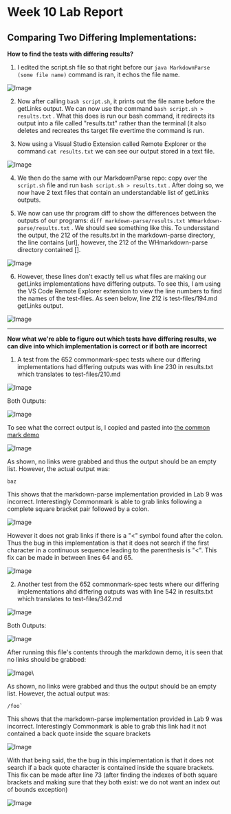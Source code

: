 # Week 10 Lab Report
## Comparing Two Differing Implementations:

**How to find the tests with differing results?**

1. I edited the script.sh file so that right before our `java MarkdownParse (some file name)` command is ran, it echos the file name.

![Image](screenshots_LR5\scriptshFile.png)

2. Now after calling `bash script.sh`, it prints out the file name before the getLinks output. We can now use the command `bash script.sh > results.txt` . What this does is run our bash command, it redirects its output into a file called "results.txt" rather than the terminal (it also deletes and recreates ths target file evertime the command is run.

3. Now using a Visual Studio Extension called Remote Explorer or the command `cat results.txt` we can see our output stored in a text file.

![Image](screenshots_LR5\outputRedirection.png)

4. We then do the same with our MarkdownParse repo: copy over the `script.sh` file and run `bash script.sh > results.txt` . After doing so, we now have 2 text files that contain an understandable list of getLinks outputs. 

5. We now can use thr program diff to show the differences between the outputs of our programs: `diff markdown-parse/results.txt WHmarkdown-parse/results.txt` . We should see something like this. To undersstand the output, the 212 of the results.txt in the markdown-parse directory, the line contains [url], however, the 212 of the WHmarkdown-parse directory contained []. 

![Image](screenshots_LR5\diffOutputs.png)

6. However, these lines don't exactly tell us what files are making our getLinks implementations have differing outputs. To see this, I am using the VS Code Remote Explorer extension to view the line numbers to find the names of the test-files. As seen below, line 212 is test-files/194.md getLinks output. 

![Image](screenshots_LR5\remoteExplorer.png)

---

**Now what we're able to figure out which tests have differing results, we can dive into which implementation is correct or if both are incorrect**

1. A test from the 652 commonmark-spec tests where our differing implementations had differing outputs was with line 230 in results.txt which translates to test-files/210.md

![Image](screenshots_LR5\error201.png)

Both Outputs:

![Image](screenshots_LR5\bothOutputs.png)

To see what the correct output is, I copied and pasted into [the common mark demo](https://spec.commonmark.org/dingus/)

![Image](screenshots_LR5\1correctOutput.png)

As shown, no links were grabbed and thus the output should be an empty list. However, the actual output was:

```
baz
```

This shows that the markdown-parse implementation provided in Lab 9 was incorrect. Interestingly Commonmark is able to grab links following a complete square bracket pair followed by a colon. 

![Image](screenshots_LR5\interestingFind.png)

However it does not grab links if there is a "<" symbol found after the colon. Thus the bug in this implementation is that it does not search if the first character in a continuous sequence leading to the parenthesis is "<". This fix can be made in between lines 64 and 65.

![Image](screenshots_LR5\solution1.png)

2. Another test from the 652 commonmark-spec tests where our differing implementations ahd differing outputs was with line 542 in results.txt which translates to test-files/342.md

![Image](screenshots_LR5\error342.png)

Both Outputs: 

![Image](screenshots_LR5\bothOutputs.png)

After running this file's contents through the markdown demo, it is seen that no links should be grabbed:

![Image](screenshots_LR5\2correctOutput.png)\

As shown, no links were grabbed and thus the output should be an empty list. However, the actual output was:

```
/foo`
```

This shows that the markdown-parse implementation provided in Lab 9 was incorrect. Interestingly Commonmark is able to grab this link had it not contained a back quote inside the square brackets

![Image](screenshots_LR5\interestingFInd2.png)

With that being said, the the bug in this implementation is that it does not search if a back quote character is contained inside the square brackets. This fix can be made after line 73 (after finding the indexes of both square  brackets and making sure that they both exist: we do not want an index out of bounds exception)

![Image](screenshots_LR5\solution2.png)
